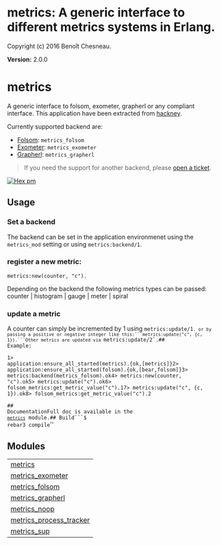 

# metrics: A generic interface to different metrics systems in Erlang. #

Copyright (c) 2016 Benoît Chesneau.

__Version:__ 2.0.0

# metrics

A generic interface to folsom, exometer, grapherl or any compliant interface. This
application have been extracted from
[hackney](https://github.com/benoitc/hackney).

Currently supported backend are:

- [Folsom](https://github.com/folsom-project/folsom): `metrics_folsom`
- [Exometer](https://github.com/Feuerlabs/exometer): `metrics_exometer`
- [Grapherl](https://github.com/processone/grapherl): `metrics_grapherl`

> If you need the support for another backend, please [open a ticket](https://github.com/benoitc/erlang-metrics/issues).

[![Hex pm](http://img.shields.io/hexpm/v/metrics.svg?style=flat)](https://hex.pm/packages/metrics)

## Usage

### Set a backend

The backend can be set in the application environmenet using the `metrics_mod` setting or using `metrics:backend/1`.

### register a new metric:

```
metrics:new(counter, "c").
```

Depending on the backend the following metrics types can be passed: counter | histogram | gauge | meter | spiral

### update a metric

A counter can simply be incremented by 1 using <code>metrics:update/1`. or by passing a positive or negative integer like this:```metrics:update("c", {c, 1}).```Other metrics are updated via `metrics:update/2`.## Example:<pre lang="erlang">1> application:ensure_all_started(metrics).{ok,[metrics]}2> application:ensure_all_started(folsom).{ok,[bear,folsom]}3> metrics:backend(metrics_folsom).ok4> metrics:new(counter, "c").ok5> metrics:update("c").ok6> folsom_metrics:get_metric_value("c").17> metrics:update("c", {c, 1}).ok8> folsom_metrics:get_metric_value("c").2</pre>## DocumentationFull doc is available in the <a href="metrics.html"><code>metrics</code></a> module.## Build```$ rebar3 compile</code>''


## Modules ##


<table width="100%" border="0" summary="list of modules">
<tr><td><a href="http://github.com/benoitc/erlang-metrics/blob/master/doc/metrics.md" class="module">metrics</a></td></tr>
<tr><td><a href="http://github.com/benoitc/erlang-metrics/blob/master/doc/metrics_exometer.md" class="module">metrics_exometer</a></td></tr>
<tr><td><a href="http://github.com/benoitc/erlang-metrics/blob/master/doc/metrics_folsom.md" class="module">metrics_folsom</a></td></tr>
<tr><td><a href="http://github.com/benoitc/erlang-metrics/blob/master/doc/metrics_grapherl.md" class="module">metrics_grapherl</a></td></tr>
<tr><td><a href="http://github.com/benoitc/erlang-metrics/blob/master/doc/metrics_noop.md" class="module">metrics_noop</a></td></tr>
<tr><td><a href="http://github.com/benoitc/erlang-metrics/blob/master/doc/metrics_process_tracker.md" class="module">metrics_process_tracker</a></td></tr>
<tr><td><a href="http://github.com/benoitc/erlang-metrics/blob/master/doc/metrics_sup.md" class="module">metrics_sup</a></td></tr></table>

